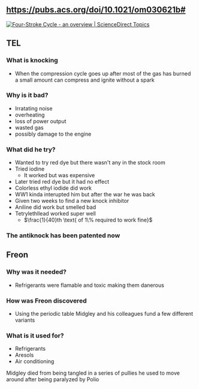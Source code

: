 ## https://pubs.acs.org/doi/10.1021/om030621b#


[![Four-Stroke Cycle - an overview | ScienceDirect Topics](https://ars.els-cdn.com/content/image/3-s2.0-B012176480X000899-gr4.gif)](https://www.google.com/url?sa=i&url=https%3A%2F%2Fwww.sciencedirect.com%2Ftopics%2Fengineering%2Ffour-stroke-cycle&psig=AOvVaw1Hl_gIlvYPoJ_MhElnIIIG&ust=1653068895697000&source=images&cd=vfe&ved=0CAwQjRxqFwoTCIij-dKP7PcCFQAAAAAdAAAAABAI)

## TEL

### What is knocking
- When the compression cycle goes up after most of the gas has burned a small amount can compress and ignite without a spark

### Why is it bad?
- Irratating noise
- overheating
- loss of power output
- wasted gas
- possibly damage to the engine

### What did he try?
- Wanted to try red dye but there wasn't any in the stock room
- Tried iodine
	- It worked but was expensive
- Later tried red dye but it had no effect
- Colorless ethyl iodide did work
- WW1 kinda interupted him but after the war he was back
- Given two weeks to find a new knock inhibitor
- Aniline did work but smelled bad
- Tetrylethllead worked super well
	- $\frac{1}{40}th \text{ of 1\% required to work fine}$

### The antiknock has been patented now


## Freon

### Why was it needed?
- Refrigerants were flamable and toxic making them danerous

### How was Freon discovered
- Using the periodic table Midgley and his colleagues fund a few different variants 

### What is it used for?
- Refrigerants
- Aresols
- Air conditioning

Midgley died from being tangled in a series of pullies he used to move around after being paralyzed by Polio
